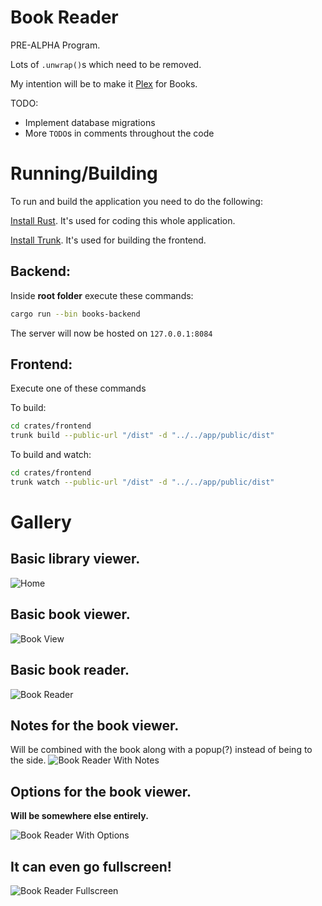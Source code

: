 # Book Reader

PRE-ALPHA Program.

Lots of `.unwrap()`s which need to be removed.

My intention will be to make it [Plex](https://plex.tv) for Books.

TODO:
 - Implement database migrations
 - More `TODO`s in comments throughout the code


# Running/Building

To run and build the application you need to do the following:

[Install Rust](https://www.rust-lang.org/). It's used for coding this whole application.

[Install Trunk](https://trunkrs.dev/#install). It's used for building the frontend.


## Backend:
Inside **root folder** execute these commands:
```bash
cargo run --bin books-backend
```

The server will now be hosted on `127.0.0.1:8084`

## Frontend:
Execute one of these commands

To build:
```bash
cd crates/frontend
trunk build --public-url "/dist" -d "../../app/public/dist"
```

To build and watch:
```bash
cd crates/frontend
trunk watch --public-url "/dist" -d "../../app/public/dist"
```



# Gallery


## Basic library viewer.

![Home](https://i.thick.at/SelfDispleasedNewt513.jpeg)


## Basic book viewer.

![Book View](https://i.thick.at/UnrousedCuran345.png)


## Basic book reader.

![Book Reader](https://i.thick.at/UnreckonableSparrow115.png)


## Notes for the book viewer.

Will be combined with the book along with a popup(?) instead of being to the side.
![Book Reader With Notes](https://i.thick.at/BrannierShay152.png)


## Options for the book viewer.

**Will be somewhere else entirely.**

![Book Reader With Options](https://i.thick.at/AdmissiveFlyingSquirrel582.png)


## It can even go fullscreen!

![Book Reader Fullscreen](https://i.thick.at/WayfarerHastingsPursuivant867.png)